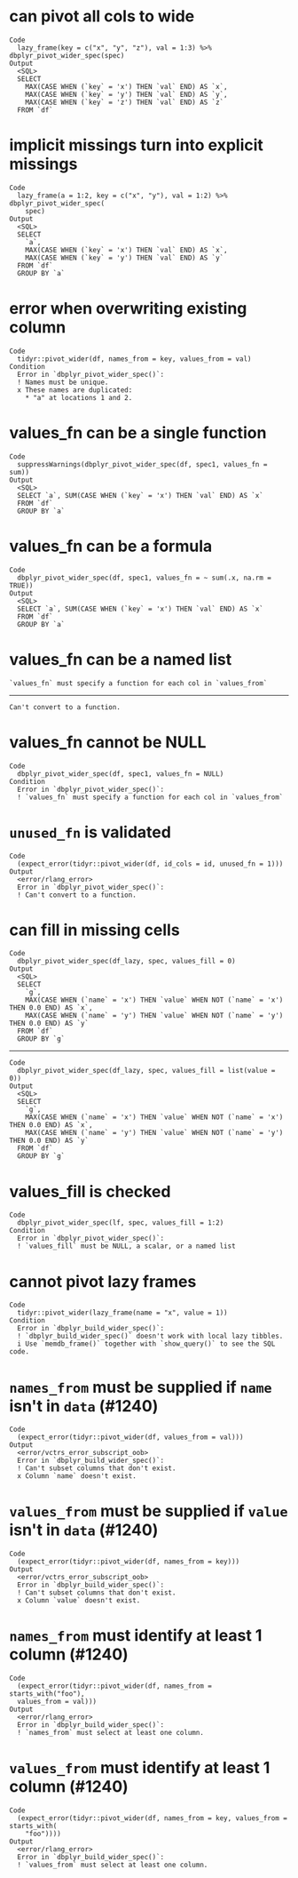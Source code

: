 # can pivot all cols to wide

    Code
      lazy_frame(key = c("x", "y", "z"), val = 1:3) %>% dbplyr_pivot_wider_spec(spec)
    Output
      <SQL>
      SELECT
        MAX(CASE WHEN (`key` = 'x') THEN `val` END) AS `x`,
        MAX(CASE WHEN (`key` = 'y') THEN `val` END) AS `y`,
        MAX(CASE WHEN (`key` = 'z') THEN `val` END) AS `z`
      FROM `df`

# implicit missings turn into explicit missings

    Code
      lazy_frame(a = 1:2, key = c("x", "y"), val = 1:2) %>% dbplyr_pivot_wider_spec(
        spec)
    Output
      <SQL>
      SELECT
        `a`,
        MAX(CASE WHEN (`key` = 'x') THEN `val` END) AS `x`,
        MAX(CASE WHEN (`key` = 'y') THEN `val` END) AS `y`
      FROM `df`
      GROUP BY `a`

# error when overwriting existing column

    Code
      tidyr::pivot_wider(df, names_from = key, values_from = val)
    Condition
      Error in `dbplyr_pivot_wider_spec()`:
      ! Names must be unique.
      x These names are duplicated:
        * "a" at locations 1 and 2.

# values_fn can be a single function

    Code
      suppressWarnings(dbplyr_pivot_wider_spec(df, spec1, values_fn = sum))
    Output
      <SQL>
      SELECT `a`, SUM(CASE WHEN (`key` = 'x') THEN `val` END) AS `x`
      FROM `df`
      GROUP BY `a`

# values_fn can be a formula

    Code
      dbplyr_pivot_wider_spec(df, spec1, values_fn = ~ sum(.x, na.rm = TRUE))
    Output
      <SQL>
      SELECT `a`, SUM(CASE WHEN (`key` = 'x') THEN `val` END) AS `x`
      FROM `df`
      GROUP BY `a`

# values_fn can be a named list

    `values_fn` must specify a function for each col in `values_from`

---

    Can't convert to a function.

# values_fn cannot be NULL

    Code
      dbplyr_pivot_wider_spec(df, spec1, values_fn = NULL)
    Condition
      Error in `dbplyr_pivot_wider_spec()`:
      ! `values_fn` must specify a function for each col in `values_from`

# `unused_fn` is validated

    Code
      (expect_error(tidyr::pivot_wider(df, id_cols = id, unused_fn = 1)))
    Output
      <error/rlang_error>
      Error in `dbplyr_pivot_wider_spec()`:
      ! Can't convert to a function.

# can fill in missing cells

    Code
      dbplyr_pivot_wider_spec(df_lazy, spec, values_fill = 0)
    Output
      <SQL>
      SELECT
        `g`,
        MAX(CASE WHEN (`name` = 'x') THEN `value` WHEN NOT (`name` = 'x') THEN 0.0 END) AS `x`,
        MAX(CASE WHEN (`name` = 'y') THEN `value` WHEN NOT (`name` = 'y') THEN 0.0 END) AS `y`
      FROM `df`
      GROUP BY `g`

---

    Code
      dbplyr_pivot_wider_spec(df_lazy, spec, values_fill = list(value = 0))
    Output
      <SQL>
      SELECT
        `g`,
        MAX(CASE WHEN (`name` = 'x') THEN `value` WHEN NOT (`name` = 'x') THEN 0.0 END) AS `x`,
        MAX(CASE WHEN (`name` = 'y') THEN `value` WHEN NOT (`name` = 'y') THEN 0.0 END) AS `y`
      FROM `df`
      GROUP BY `g`

# values_fill is checked

    Code
      dbplyr_pivot_wider_spec(lf, spec, values_fill = 1:2)
    Condition
      Error in `dbplyr_pivot_wider_spec()`:
      ! `values_fill` must be NULL, a scalar, or a named list

# cannot pivot lazy frames

    Code
      tidyr::pivot_wider(lazy_frame(name = "x", value = 1))
    Condition
      Error in `dbplyr_build_wider_spec()`:
      ! `dbplyr_build_wider_spec()` doesn't work with local lazy tibbles.
      i Use `memdb_frame()` together with `show_query()` to see the SQL code.

# `names_from` must be supplied if `name` isn't in `data` (#1240)

    Code
      (expect_error(tidyr::pivot_wider(df, values_from = val)))
    Output
      <error/vctrs_error_subscript_oob>
      Error in `dbplyr_build_wider_spec()`:
      ! Can't subset columns that don't exist.
      x Column `name` doesn't exist.

# `values_from` must be supplied if `value` isn't in `data` (#1240)

    Code
      (expect_error(tidyr::pivot_wider(df, names_from = key)))
    Output
      <error/vctrs_error_subscript_oob>
      Error in `dbplyr_build_wider_spec()`:
      ! Can't subset columns that don't exist.
      x Column `value` doesn't exist.

# `names_from` must identify at least 1 column (#1240)

    Code
      (expect_error(tidyr::pivot_wider(df, names_from = starts_with("foo"),
      values_from = val)))
    Output
      <error/rlang_error>
      Error in `dbplyr_build_wider_spec()`:
      ! `names_from` must select at least one column.

# `values_from` must identify at least 1 column (#1240)

    Code
      (expect_error(tidyr::pivot_wider(df, names_from = key, values_from = starts_with(
        "foo"))))
    Output
      <error/rlang_error>
      Error in `dbplyr_build_wider_spec()`:
      ! `values_from` must select at least one column.

